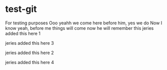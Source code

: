# test-git
For testing purposes 
Ooo yeahh
we come here before him, yes we do
Now I know yeah, before me things will come
now he will remember this
jeries added this here 1

jeries added this here 3

jeries added this here 2

jeries added this here 4